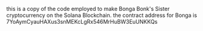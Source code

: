 this is a copy of the code employed to make Bonga Bonk's Sister cryptocurrency on the Solana Blockchain.
the contract address for Bonga is 
7YoAymCyauHAXus3snMEKcLgRx546MrHuBW3EuUNKKQs
